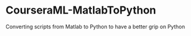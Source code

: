 # CourseraML-MatlabToPython
Converting scripts from Matlab to Python to have a better grip on Python
